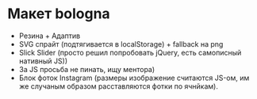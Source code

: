 # Макет bologna

- Резина + Адаптив
- SVG спрайт (подтягивается в localStorage) + fallback на png
- Slick Slider (просто решил попробовать jQuery, есть самописный нативный JS))
- За JS просьба не пинать, ищу ментора)
- Блок фоток Instagram (размеры изображение считаются JS-ом, им же случаным образом расставляются фотки по ячнйкам).
